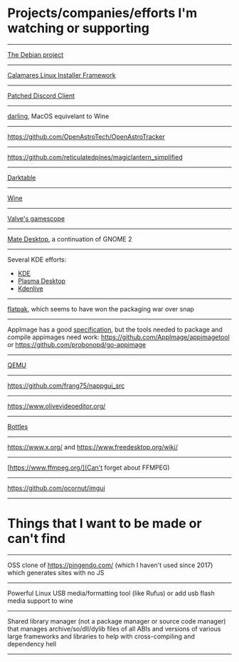 # Projects/companies/efforts I'm watching or supporting
___
[The Debian project](https://www.debian.org/)

___
[Calamares Linux Installer Framework](https://calamares.io/)

___
[Patched Discord Client](https://github.com/Aliucord/Aliucord)

___
[darling](https://github.com/darlinghq/darling), MacOS equivelant to Wine

___
https://github.com/OpenAstroTech/OpenAstroTracker

___
https://github.com/reticulatedpines/magiclantern_simplified

___
[Darktable](https://www.darktable.org/)

___
[Wine](https://www.winehq.org/news/)

___
[Valve's gamescope](https://github.com/ValveSoftware/gamescope)

___
[Mate Desktop](https://mate-desktop.org/), a continuation of GNOME 2

___
Several KDE efforts:
- [KDE](https://kde.org/)
- [Plasma Desktop](https://kde.org/plasma-desktop/)
- [Kdenlive](https://kdenlive.org/)

___
[flatpak](https://flatpak.org/), which seems to have won the packaging war over snap  

___
AppImage has a good [specification](https://github.com/AppImage/AppImageSpec/), but the tools needed to package and compile appimages need work:
https://github.com/AppImage/appimagetool or https://github.com/probonopd/go-appimage

___
[QEMU](https://www.qemu.org/)

___
https://github.com/frang75/nappgui_src

___
https://www.olivevideoeditor.org/

___
[Bottles](https://usebottles.com/)

___
https://www.x.org/ and https://www.freedesktop.org/wiki/

___
[https://www.ffmpeg.org/](Can't forget about FFMPEG)

___
https://github.com/ocornut/imgui

___

# Things that I want to be made or can't find
___
OSS clone of https://pingendo.com/ (which I haven't used since 2017) which generates sites with no JS

___
Powerful Linux USB media/formatting tool (like Rufus) or add usb flash media support to wine

___
Shared library manager (not a package manager or source code manager) that manages archive/so/dll/dylib files of all ABIs and versions of
various large frameworks and libraries to help with cross-compiling and dependency hell

___
